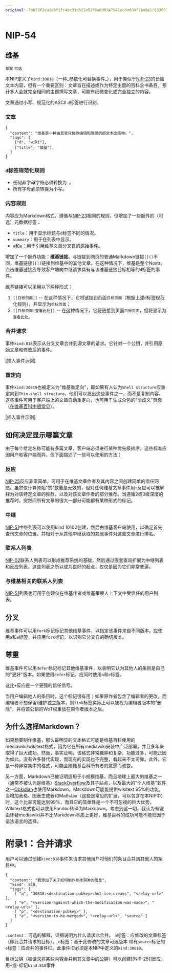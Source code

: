 ```yaml
---
original: 7bb76f2ea1d6f1fc4ec31db21e5236e0d6947981ecdad88f1e46a1c83369a4a8
---
```


NIP-54
======

维基
----

`草案` `可选`

本NIP定义了`kind:30818`（一种_参数化可替换事件_），用于类似于[NIP-23](23.md)的长篇文本内容，但有一个重要区别：文章旨在描述或作为特定主题的百科全书条目，预计多人会就完全相同的主题撰写文章，可能有细微变化或完全独立的内容。

文章通过小写、规范化的ASCII `d`标签进行识别。

### 文章
```jsonc
{
  "content": "维基是一种由其受众协作编辑和管理的超文本出版物。",
  "tags": [
    ["d", "wiki"],
    ["title", "维基"],
  ]
}
```

### `d`标签规范化规则

- 任何非字母字符必须转换为`-`。
- 所有字母必须转换为小写。

### 内容规则

内容应为Markdown格式，遵循与[NIP-23](23.md)相同的规则，但增加了一些额外的（可选）元数据标签：

  - `title`：用于显示标题与`d`标签不同的情况。
  - `summary`：用于在列表中显示。
  - `a`和`e`：用于引用维基文章分叉自的原始事件。

增加了一个额外功能：**维基链接**。与链接到网页的普通Markdown链接`[]()`不同，维基链接`[[]]`链接到维基中的其他文章。在这种情况下，维基是整个Nostr。点击维基链接应导致客户端向中继请求具有与该维基链接目标相等的`d`标签的事件。

维基链接可以采用以下两种形式：

  1. `[[目标页面]]` -- 在这种情况下，它将链接到页面`目标页面`（根据上述`d`标签规范化规则），并显示为`目标页面`；
  2. `[[目标页面|查看此处]]` -- 在这种情况下，它将链接到页面`目标页面`，但将显示为`查看此处`。

### 合并请求

事件`kind:818`表示从分叉文章合并到源文章的请求。它针对一个公钥，并引用原始文章和修改后的事件。

[插入事件示例]

### 重定向

事件`kind:30819`也被定义为"维基重定向"，即如果有人认为`Shell structure`应重定向到`Thin-shell structure`，他们可以发出这些事件之一，而不是复制内容。这些事件可用于客户端上的文章自动重定向，也可用于生成众包的"消歧义"页面（[在维基百科中很常见](https://en.wikipedia.org/wiki/Help:Disambiguation)）。

[插入事件示例]

如何决定显示哪篇文章
-------------------------------------

由于每个给定名称可能有多篇文章，客户端必须进行某种优先级排序。这些标准应因用户和客户端而异，但下面描述了一些可以使用的方法：

### 反应

[NIP-25](25.md)反应非常简单，可用于在维基文章作者及其内容之间创建简单的信任网络。虽然仅计算原始"赞"数量是无效的，但对任何维基文章事件用`+`反应可以被解释为对该特定文章的推荐，以及对该文章作者的部分推荐。当遵循2或3级深度的推荐时，突然间所有文章的很大一部分可能都有某种形式的标记。

### 中继

[NIP-51](51.md)中继列表可以使用kind 10102创建，然后由维基客户端使用，以确定首先查询文章的位置，并相对于从其他中继获取的其他事件对这些文章进行排名。

### 联系人列表

[NIP-02](02.md)联系人列表可以形成推荐系统的基础，然后通过嵌套查询扩展为中继列表和反应列表。这些列表之所以成为良好的起点，仅仅是因为它们非常普遍。

### 与维基相关的联系人列表

[NIP-51](51.md)列表也可用于创建仅在维基作者或维基策展人上下文中受信任的用户列表。

分叉
---------
维基事件可以用`fork`标记标记其他维基事件，以指定该事件来自不同版本。应使用`a`和`e`标签，并应用`fork`标记，以识别它分叉自的确切版本。

尊重
---------
维基事件可以用`defer`标记标记其他维基事件，以表明它认为其他人的条目是自己的"更好"版本。如果使用`defer`标记，应同时使用`a`和`e`标签。

这比`+`反应是一个更强的信任信号。

当用户编辑他人的条目时，这个标记很有用；如果原作者包含了编辑者的更改，而编辑者不想保留/维护独立版本，则`link`标签实际上可以被视为编辑者版本的"删除"，并将该公钥的WoT权重放在原作者版本之后。

为什么选择Markdown？
-------------

如果想要制作维基，那么最明显的文本格式可能是维基百科使用的mediawiki/wikitext格式，因为它在所有mediawiki安装中广泛部署，并且多年来取得了巨大成功。然而，事实证明，该格式非常臃肿和复杂，功能过多，可能正因为如此，没有许多替代实现，而现有的实现也不完整，看起来不太可靠。此外，它是一种非常集中的格式，可能会随维基百科所有者的意愿而改变。

另一方面，Markdown已被证明适用于小规模维基，而且地球上最大的维基之一（通常不被认为是维基）[StackOverflow](https://stackoverflow.com)及其子站点，以及最大的"个人维基"软件之一[Obsidian](https://obsidian.md/)也使用Markdown。Markdown可能能提供wikitext 95%的功能。当增加表格、图表生成器和MathJax（这些是常见的扩展，可以包含在本NIP中）时，这个比率可能达到99%，而且它的简单性是一个不可忽视的巨大优势。Wikitext格式也可以使用Pandoc转译为Markdown。考虑到这一切，我认为有理由怀疑mediawiki并不比Markdown本质上更好，维基百科的成功可能不能归因于语法语言的选择。

# 附录1：合并请求
用户可以通过创建`kind:818`事件来请求其他用户将他们的条目合并到其他人的条目中。

```jsonc
{
  "content": "我添加了关于如何制作热冰淇淋的信息",
  "kind": 818,
  "tags": [
    [ "a", "30818:<destination-pubkey>:hot-ice-creams", "<relay-url>" ],
    [ "e", "<version-against-which-the-modification-was-made>", "<relay-url>' ],
    [ "p", "<destination-pubkey>" ],
    [ "e", "<version-to-be-merged>", "<relay-url>", "source" ]
  ]
}
```

`.content`：可选的解释，详细说明为什么请求此合并。
`a`标签：应修改的文章标签（即此合并请求的目标）。
`e`标签：基于此修改的文章可选版本
带有`source`标记的`e`标签：应合并的事件ID。此事件ID必须是本NIP中定义的`kind:30818`。

目标公钥（被请求将某些内容合并到其文章中的公钥）可以创建[[NIP-25]]反应，用`+`或`-`标记`kind:818`事件